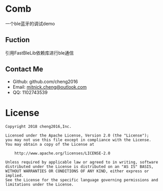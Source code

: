 # Comb
一个ble蓝牙的调试demo



## Fuction

引用FastBleLib依赖库进行ble通信

## Contact Me

- Github: github.com/cheng2016
- Email: mitnick.cheng@outlook.com
- QQ: 1102743539

# License

    Copyright 2018 cheng2016,Inc.
    
    Licensed under the Apache License, Version 2.0 (the "License");
    you may not use this file except in compliance with the License.
    You may obtain a copy of the License at
    
        http://www.apache.org/licenses/LICENSE-2.0
    
    Unless required by applicable law or agreed to in writing, software
    distributed under the License is distributed on an "AS IS" BASIS,
    WITHOUT WARRANTIES OR CONDITIONS OF ANY KIND, either express or implied.
    See the License for the specific language governing permissions and
    limitations under the License.
